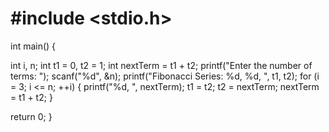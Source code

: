 # #include <stdio.h>
int main() {

  int i, n;
  int t1 = 0, t2 = 1;
  int nextTerm = t1 + t2;
  printf("Enter the number of terms: ");
  scanf("%d", &n);
  printf("Fibonacci Series: %d, %d, ", t1, t2);
  for (i = 3; i <= n; ++i) {
    printf("%d, ", nextTerm);
    t1 = t2;
    t2 = nextTerm;
    nextTerm = t1 + t2;
  }

  return 0;
}
